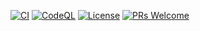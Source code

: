 [![CI](https://github.com/dallay/hatchgrid/actions/workflows/ci.yml/badge.svg)](https://github.com/dallay/hatchgrid/actions/workflows/ci.yml)
[![CodeQL](https://github.com/dallay/hatchgrid/actions/workflows/codeql.yml/badge.svg)](https://github.com/dallay/hatchgrid/actions/workflows/codeql.yml)
[![License](https://img.shields.io/github/license/dallay/hatchgrid)](./LICENSE)
[![PRs Welcome](https://img.shields.io/badge/PRs-welcome-brightgreen.svg)](./CONTRIBUTING.md)

<!-- If you integrate Codecov:
[![codecov](https://codecov.io/gh/dallay/hatchgrid/branch/main/graph/badge.svg)](https://codecov.io/gh/dallay/hatchgrid)
-->